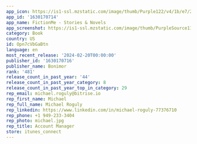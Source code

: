 ```yaml
---
app_icon: https://is1-ssl.mzstatic.com/image/thumb/Purple122/v4/1b/e7/2a/1be72aed-b969-109b-64b0-cac5e225ea70/AppIcon-0-0-1x_U007emarketing-0-10-0-85-220.png/1024x1024bb.png
app_id: '1630170714'
app_name: FictionMe - Stories & Novels
app_screenshot: https://is1-ssl.mzstatic.com/image/thumb/PurpleSource116/v4/1a/ba/3d/1aba3d1a-b87d-14c7-885b-930cf326f49f/5933d027-8436-4d4a-b9b2-63d6bfecfdae_1.jpg/1242x2688bb.png
category: Book
country: US
id: Opn7cVbGaBtn
language: en
most_recent_release: '2024-02-20T00:00:00'
publisher_id: '1630170716'
publisher_name: Bonimor
rank: '481'
release_count_in_past_year: '44'
release_count_in_past_year_category: 8
release_count_in_past_year_top_in_category: 29
rep_email: michael.roguly@bitrise.io
rep_first_name: Michael
rep_full_name: Michael Roguly
rep_linkedin: https://www.linkedin.com/in/michael-roguly-77376710
rep_phone: +1 949-233-3404
rep_photo: michael.jpg
rep_title: Account Manager
store: itunes_connect
---
```

